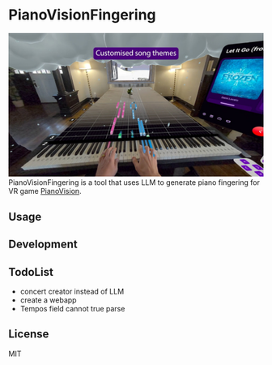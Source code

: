 # PianoVisionFingering
![img.png](core/img.png)
PianoVisionFingering is a tool that uses LLM to generate piano fingering 
for VR game [PianoVision](https://www.meta.com/experiences/pianovision/5271074762922599/).

## Usage

## Development

## TodoList

- concert creator instead of LLM 
- create a webapp
- Tempos field cannot true parse

## License

MIT
